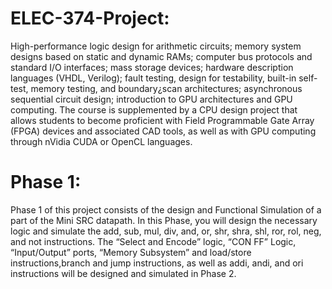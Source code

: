 # ELEC-374-Project:
High-performance logic design for arithmetic circuits; memory system designs based on static and dynamic RAMs; computer bus protocols and standard I/O interfaces; mass storage devices; hardware description languages (VHDL, Verilog); fault testing, design for testability, built-in self-test, memory testing, and boundary¿scan architectures; asynchronous sequential circuit design; introduction to GPU architectures and GPU computing. The course is supplemented by a CPU design project that allows students to become proficient with Field Programmable Gate Array (FPGA) devices and associated CAD tools, as well as with GPU computing through nVidia CUDA or OpenCL languages.

# Phase 1:
Phase 1 of this project consists of the design and Functional Simulation of a part of the Mini SRC datapath. In this Phase, you will design the necessary logic and simulate the add, sub, mul, div, and, or, shr, shra, shl, ror, rol, neg, and not instructions. The “Select and Encode” logic, “CON FF” Logic, “Input/Output” ports, “Memory Subsystem” and load/store instructions,branch and jump instructions, as well as addi, andi, and ori instructions will be designed and simulated in Phase 2.
